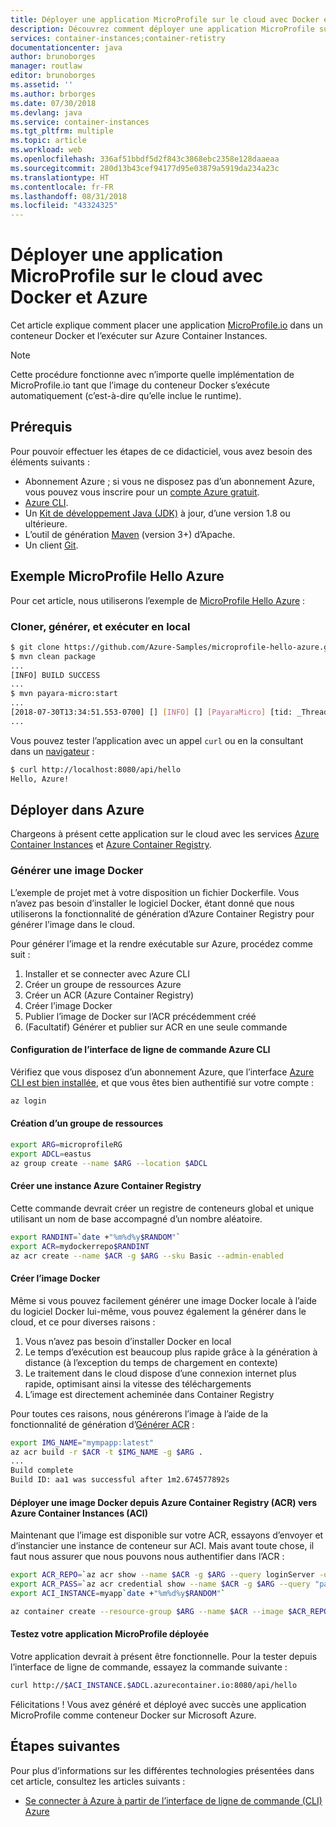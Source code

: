 ```yaml
---
title: Déployer une application MicroProfile sur le cloud avec Docker et Azure
description: Découvrez comment déployer une application MicroProfile sur le cloud à l’aide de Docker et d’Azure Container Instances.
services: container-instances;container-retistry
documentationcenter: java
author: brunoborges
manager: routlaw
editor: brunoborges
ms.assetid: ''
ms.author: brborges
ms.date: 07/30/2018
ms.devlang: java
ms.service: container-instances
ms.tgt_pltfrm: multiple
ms.topic: article
ms.workload: web
ms.openlocfilehash: 336af51bbdf5d2f843c3868ebc2358e128daaeaa
ms.sourcegitcommit: 280d13b43cef94177d95e03879a5919da234a23c
ms.translationtype: HT
ms.contentlocale: fr-FR
ms.lasthandoff: 08/31/2018
ms.locfileid: "43324325"
---
```

# <a name="deploy-a-microprofile-application-to-the-cloud-with-docker-and-azure"></a>Déployer une application MicroProfile sur le cloud avec Docker et Azure

Cet article explique comment placer une application [MicroProfile.io] dans un conteneur Docker et l’exécuter sur Azure Container Instances.

> [!NOTE]
>
> Cette procédure fonctionne avec n’importe quelle implémentation de MicroProfile.io tant que l’image du conteneur Docker s’exécute automatiquement (c’est-à-dire qu’elle inclue le runtime).

## <a name="prerequisites"></a>Prérequis

Pour pouvoir effectuer les étapes de ce didacticiel, vous avez besoin des éléments suivants :

* Abonnement Azure ; si vous ne disposez pas d’un abonnement Azure, vous pouvez vous inscrire pour un [compte Azure gratuit].
* [Azure CLI].
* Un [Kit de développement Java (JDK)] à jour, d’une version 1.8 ou ultérieure.
* L’outil de génération [Maven] (version 3+) d’Apache.
* Un client [Git].

## <a name="microprofile-hello-azure-sample"></a>Exemple MicroProfile Hello Azure

Pour cet article, nous utiliserons l’exemple de [MicroProfile Hello Azure](https://github.com/azure-samples/microprofile-hello-azure) :

### <a name="clone-build-and-run-locally"></a>Cloner, générer, et exécuter en local

```bash
$ git clone https://github.com/Azure-Samples/microprofile-hello-azure.git
$ mvn clean package
...
[INFO] BUILD SUCCESS
...
$ mvn payara-micro:start
...
[2018-07-30T13:34:51.553-0700] [] [INFO] [] [PayaraMicro] [tid: _ThreadID=1 _ThreadName=main] [timeMillis: 1532982891553] [levelValue: 800] Payara Micro  5.182 #badassmicrofish (build 303) ready in 10,304 (ms)
...
```

Vous pouvez tester l’application avec un appel `curl` ou en la consultant dans un [navigateur](http://localhost:8080/api/hello) :

```bash
$ curl http://localhost:8080/api/hello
Hello, Azure!
```

## <a name="deploy-to-azure"></a>Déployer dans Azure

Chargeons à présent cette application sur le cloud avec les services [Azure Container Instances] et [Azure Container Registry].

### <a name="build-a-docker-image"></a>Générer une image Docker

L’exemple de projet met à votre disposition un fichier Dockerfile. Vous n’avez pas besoin d’installer le logiciel Docker, étant donné que nous utiliserons la fonctionnalité de génération d’Azure Container Registry pour générer l’image dans le cloud.

Pour générer l’image et la rendre exécutable sur Azure, procédez comme suit :

1. Installer et se connecter avec Azure CLI
1. Créer un groupe de ressources Azure
1. Créer un ACR (Azure Container Registry)
1. Créer l’image Docker
1. Publier l’image de Docker sur l’ACR précédemment créé
1. (Facultatif) Générer et publier sur ACR en une seule commande


#### <a name="set-up-azure-cli"></a>Configuration de l’interface de ligne de commande Azure CLI

Vérifiez que vous disposez d’un abonnement Azure, que l’interface [Azure CLI est bien installée](https://docs.microsoft.com/cli/azure/install-azure-cli?view=azure-cli-latest), et que vous êtes bien authentifié sur votre compte :

```bash
az login
```

#### <a name="create-a-resource-group"></a>Création d’un groupe de ressources

```bash
export ARG=microprofileRG
export ADCL=eastus
az group create --name $ARG --location $ADCL
```

#### <a name="create-an-azure-container-registry-instance"></a>Créer une instance Azure Container Registry

Cette commande devrait créer un registre de conteneurs global et unique utilisant un nom de base accompagné d’un nombre aléatoire.

```bash
export RANDINT=`date +"%m%d%y$RANDOM"`
export ACR=mydockerrepo$RANDINT
az acr create --name $ACR -g $ARG --sku Basic --admin-enabled
```

#### <a name="build-the-docker-image"></a>Créer l’image Docker

Même si vous pouvez facilement générer une image Docker locale à l’aide du logiciel Docker lui-même, vous pouvez également la générer dans le cloud, et ce pour diverses raisons :

1. Vous n’avez pas besoin d’installer Docker en local
1. Le temps d’exécution est beaucoup plus rapide grâce à la génération à distance (à l’exception du temps de chargement en contexte)
1. Le traitement dans le cloud dispose d’une connexion internet plus rapide, optimisant ainsi la vitesse des téléchargements
1. L’image est directement acheminée dans Container Registry

Pour toutes ces raisons, nous générerons l’image à l’aide de la fonctionnalité de génération d’[Générer ACR] :

```bash
export IMG_NAME="mympapp:latest"
az acr build -r $ACR -t $IMG_NAME -g $ARG .
...
Build complete
Build ID: aa1 was successful after 1m2.674577892s
```

#### <a name="deploy-docker-image-from-azure-container-registry-acr-into-container-instances-aci"></a>Déployer une image Docker depuis Azure Container Registry (ACR) vers Azure Container Instances (ACI)

Maintenant que l’image est disponible sur votre ACR, essayons d’envoyer et d’instancier une instance de conteneur sur ACI. Mais avant toute chose, il faut nous assurer que nous pouvons nous authentifier dans l’ACR :

```bash
export ACR_REPO=`az acr show --name $ACR -g $ARG --query loginServer -o tsv`
export ACR_PASS=`az acr credential show --name $ACR -g $ARG --query "passwords[0].value" -o tsv`
export ACI_INSTANCE=myapp`date +"%m%d%y$RANDOM"`

az container create --resource-group $ARG --name $ACR --image $ACR_REPO/$IMG_NAME --cpu 1 --memory 1 --registry-login-server $ACR_REPO --registry-username $ACR --registry-password $ACR_PASS --dns-name-label $ACI_INSTANCE --ports 8080
```

#### <a name="test-your-deployed-microprofile-application"></a>Testez votre application MicroProfile déployée

Votre application devrait à présent être fonctionnelle. Pour la tester depuis l’interface de ligne de commande, essayez la commande suivante :

```bash
curl http://$ACI_INSTANCE.$ADCL.azurecontainer.io:8080/api/hello
````

Félicitations ! Vous avez généré et déployé avec succès une application MicroProfile comme conteneur Docker sur Microsoft Azure.

## <a name="next-steps"></a>Étapes suivantes

Pour plus d’informations sur les différentes technologies présentées dans cet article, consultez les articles suivants :

* [Se connecter à Azure à partir de l’interface de ligne de commande (CLI) Azure](/azure/xplat-cli-connect)

<!-- URL List -->

[Générer ACR]: https://docs.microsoft.com/azure/container-registry/container-registry-build-overview
[MicroProfile.io]: https://microprofile.io
[Azure CLI]: /cli/azure/overview
[Azure for Java Developers]: https://docs.microsoft.com/java/azure/
[Azure portal]: https://portal.azure.com/
[compte Azure gratuit]: https://azure.microsoft.com/pricing/free-trial/
[Git]: https://github.com/
[Maven]: http://maven.apache.org/
[Kit de développement Java (JDK)]: http://www.oracle.com/technetwork/java/javase/downloads/index.html
[Azure Container Instances]: https://docs.microsoft.com/azure/container-instances/
[Azure Container Registry]:  https://docs.microsoft.com/azure/container-registry
